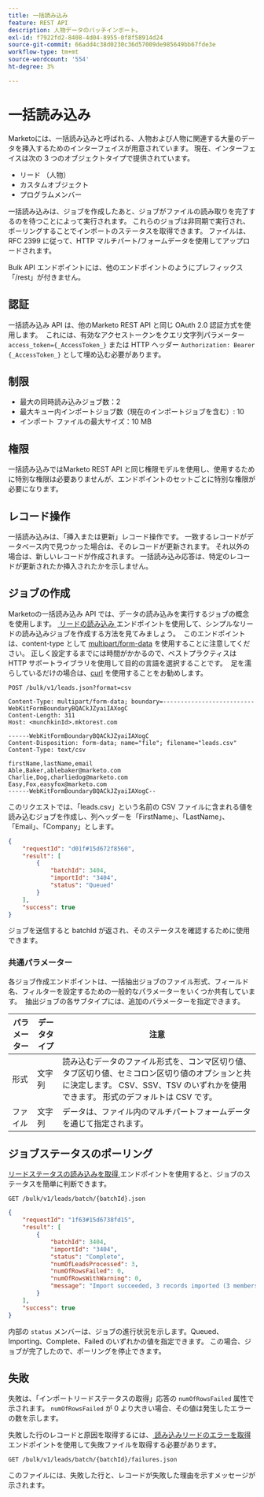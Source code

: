 ```yaml
---
title: 一括読み込み
feature: REST API
description: 人物データのバッチインポート。
exl-id: f7922fd2-8408-4d04-8955-0f8f58914d24
source-git-commit: 66add4c38d0230c36d57009de985649bb67fde3e
workflow-type: tm+mt
source-wordcount: '554'
ht-degree: 3%

---
```


# 一括読み込み

Marketoには、一括読み込みと呼ばれる、人物および人物に関連する大量のデータを挿入するためのインターフェイスが用意されています。 現在、インターフェイスは次の 3 つのオブジェクトタイプで提供されています。

- リード （人物）
- カスタムオブジェクト
- プログラムメンバー

一括読み込みは、ジョブを作成したあと、ジョブがファイルの読み取りを完了するのを待つことによって実行されます。 これらのジョブは非同期で実行され、ポーリングすることでインポートのステータスを取得できます。 ファイルは、RFC 2399 に従って、HTTP マルチパート/フォームデータを使用してアップロードされます。

Bulk API エンドポイントには、他のエンドポイントのようにプレフィックス「/rest」が付きません。

## 認証

一括読み込み API は、他のMarketo REST API と同じ OAuth 2.0 認証方式を使用します。  これには、有効なアクセストークンをクエリ文字列パラメーター `access_token={_AccessToken_}` または HTTP ヘッダー `Authorization: Bearer {_AccessToken_}` として埋め込む必要があります。

## 制限

- 最大の同時読み込みジョブ数：2
- 最大キュー内インポートジョブ数（現在のインポートジョブを含む）: 10
- インポート ファイルの最大サイズ：10 MB

## 権限

一括読み込みではMarketo REST API と同じ権限モデルを使用し、使用するために特別な権限は必要ありませんが、エンドポイントのセットごとに特別な権限が必要になります。

## レコード操作

一括読み込みは、「挿入または更新」レコード操作です。 一致するレコードがデータベース内で見つかった場合は、そのレコードが更新されます。 それ以外の場合は、新しいレコードが作成されます。 一括読み込み応答は、特定のレコードが更新されたか挿入されたかを示しません。

## ジョブの作成

Marketoの一括読み込み API では、データの読み込みを実行するジョブの概念を使用します。 [ リードの読み込み ](https://developer.adobe.com/marketo-apis/api/mapi/#tag/Bulk-Import-Leads/operation/importLeadUsingPOST) エンドポイントを使用して、シンプルなリードの読み込みジョブを作成する方法を見てみましょう。  このエンドポイントは、content-type として [multipart/form-data](https://www.w3.org/Protocols/rfc1341/7_2_Multipart.html) を使用することに注意してください。 正しく設定するまでには時間がかかるので、ベストプラクティスは HTTP サポートライブラリを使用して目的の言語を選択することです。  足を濡らしているだけの場合は、[curl](https://curl.se/) を使用することをお勧めします。

```
POST /bulk/v1/leads.json?format=csv
```

```
Content-Type: multipart/form-data; boundary=--------------------------WebKitFormBoundaryBQACkJZyaiIAXogC
Content-Length: 311
Host: <munchkinId>.mktorest.com
```

```
------WebKitFormBoundaryBQACkJZyaiIAXogC
Content-Disposition: form-data; name="file"; filename="leads.csv"
Content-Type: text/csv

firstName,lastName,email
Able,Baker,ablebaker@marketo.com
Charlie,Dog,charliedog@marketo.com
Easy,Fox,easyfox@marketo.com
------WebKitFormBoundaryBQACkJZyaiIAXogC--
```

このリクエストでは、「leads.csv」という名前の CSV ファイルに含まれる値を読み込むジョブを作成し、列ヘッダーを「FirstName」、「LastName」、「Email」、「Company」とします。

```json
{
    "requestId": "d01f#15d672f8560",
    "result": [
        {
            "batchId": 3404,
            "importId": "3404",
            "status": "Queued"
        }
    ],
    "success": true
}
```

ジョブを送信すると batchId が返され、そのステータスを確認するために使用できます。

### 共通パラメーター

各ジョブ作成エンドポイントは、一括抽出ジョブのファイル形式、フィールド名、フィルターを設定するための一般的なパラメーターをいくつか共有しています。  抽出ジョブの各サブタイプには、追加のパラメーターを指定できます。

| パラメーター | データタイプ | 注意 |
|---|---|---|
| 形式 | 文字列 | 読み込むデータのファイル形式を、コンマ区切り値、タブ区切り値、セミコロン区切り値のオプションと共に決定します。 CSV、SSV、TSV のいずれかを使用できます。 形式のデフォルトは CSV です。 |
| ファイル | 文字列 | データは、ファイル内のマルチパートフォームデータを通じて指定されます。 |


## ジョブステータスのポーリング

[ リードステータスの読み込みを取得 ](https://developer.adobe.com/marketo-apis/api/mapi/#tag/Bulk-Import-Leads/operation/getImportLeadStatusUsingGET) エンドポイントを使用すると、ジョブのステータスを簡単に判断できます。

```
GET /bulk/v1/leads/batch/{batchId}.json
```

```json
{
    "requestId": "1f63#15d6738fd15",
    "result": [
        {
            "batchId": 3404,
            "importId": "3404",
            "status": "Complete",
            "numOfLeadsProcessed": 3,
            "numOfRowsFailed": 0,
            "numOfRowsWithWarning": 0,
            "message": "Import succeeded, 3 records imported (3 members)"
        }
    ],
    "success": true
}
```

内部の `status` メンバーは、ジョブの進行状況を示します。Queued、Importing、Complete、Failed のいずれかの値を指定できます。 この場合、ジョブが完了したので、ポーリングを停止できます。

## 失敗

失敗は、「インポートリードステータスの取得」応答の `numOfRowsFailed` 属性で示されます。 `numOfRowsFailed` が 0 より大きい場合、その値は発生したエラーの数を示します。

失敗した行のレコードと原因を取得するには、[ 読み込みリードのエラーを取得 ](https://developer.adobe.com/marketo-apis/api/mapi/#tag/Bulk-Import-Leads/operation/getImportLeadFailuresUsingGET) エンドポイントを使用して失敗ファイルを取得する必要があります。

```
GET /bulk/v1/leads/batch/{batchId}/failures.json
```

このファイルには、失敗した行と、レコードが失敗した理由を示すメッセージが示されます。
